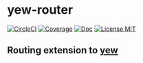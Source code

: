 # yew-router

[![CircleCI](https://circleci.com/gh/saschagrunert/yew-router.svg?style=shield)](https://circleci.com/gh/saschagrunert/yew-router)
[![Coverage](https://codecov.io/gh/saschagrunert/yew-router/branch/master/graph/badge.svg)](https://codecov.io/gh/saschagrunert/yew-router)
[![Doc](https://img.shields.io/badge/doc-webapp-orange.svg)](https://saschagrunert.github.io/yew-router/doc/yew-router/index.html)
[![License MIT](https://img.shields.io/badge/license-MIT-blue.svg)](https://github.com/saschagrunert/yew-router/blob/master/LICENSE)

## Routing extension to [yew](https://github.com/DenisKolodin/yew)
